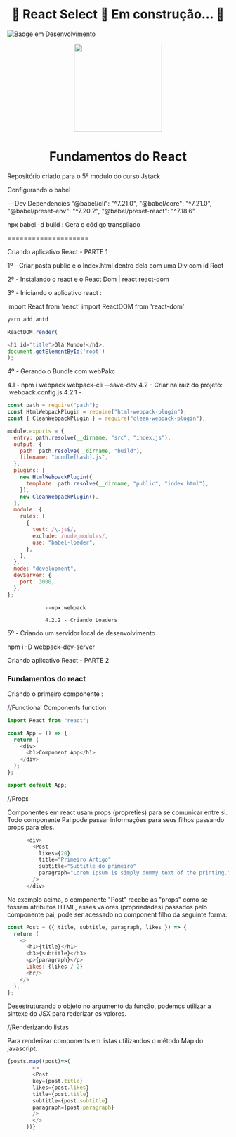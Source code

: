 <h1 align="center"> 
	🚧  React Select 🚀 Em construção...  🚧
</h1>

![Badge em Desenvolvimento](http://img.shields.io/static/v1?label=STATUS&message=EM%20DESENVOLVIMENTO&color=GREEN&style=for-the-badge)

<p align="center">
    <img width="200" src="https://upload.wikimedia.org/wikipedia/commons/thumb/a/a7/React-icon.svg/2300px-React-icon.svg.png">
    <h1 align="center">Fundamentos do React </h1>
    Repositório criado para o 5º módulo do curso Jstack
</p>



Configurando o babel

-- Dev Dependencies
"@babel/cli": "^7.21.0",
"@babel/core": "^7.21.0",
"@babel/preset-env": "^7.20.2",
"@babel/preset-react": "^7.18.6"

npx babel -d build : Gera o código transpilado

====================

Criando aplicativo React - PARTE 1

1º - Criar pasta public e o Index.html dentro dela com uma Div com id Root

2º - Instalando o react e o React Dom | react react-dom

3º - Iniciando o aplicativo react :

import React from 'react'
import ReactDOM from 'react-dom'

```bash
yarn add antd
```

```javascript
ReactDOM.render(

<h1 id="title">Olá Mundo!</h1>,
document.getElementById('root')
);
```

4º - Gerando o Bundle com webPakc

4.1 - npm i webpack webpack-cli --save-dev
4.2 - Criar na raiz do projeto: .webpack.config.js
4.2.1 -

```javascript
const path = require("path");
const HtmlWebpackPlugin = require("html-webpack-plugin");
const { CleanWebpackPlugin } = require("clean-webpack-plugin");

module.exports = {
  entry: path.resolve(__dirname, "src", "index.js"),
  output: {
    path: path.resolve(__dirname, "build"),
    filename: "bundle[hash].js",
  },
  plugins: [
    new HtmlWebpackPlugin({
      template: path.resolve(__dirname, "public", "index.html"),
    }),
    new CleanWebpackPlugin(),
  ],
  module: {
    rules: [
      {
        test: /\.js$/,
        exclude: /node_modules/,
        use: "babel-loader",
      },
    ],
  },
  mode: "development",
  devServer: {
    port: 3000,
  },
};
```

                --npx webpack

                4.2.2 - Criando Loaders

5º - Criando um servidor local de desenvolvimento

npm i -D webpack-dev-server

Criando aplicativo React - PARTE 2

### Fundamentos do react

Criando o primeiro componente :

//Functional Components
function

```javascript
import React from "react";

const App = () => {
  return (
    <div>
      <h1>Component App</h1>
    </div>
  );
};

export default App;
```

//Props

Componentes em react usam props (propreties) para se comunicar entre si. Todo componente Pai pode passar informações para seus filhos passando props para eles. 

```javascript
      <div>
        <Post
          likes={20}
          title="Primeiro Artigo"
          subtitle="Subtitle do primeiro"
          paragraph="Lorem Ipsum is simply dummy text of the printing."
        />
      </div>
```

No exemplo acima, o componente "Post" recebe as "props" como se fossem atributos HTML, esses valores (propriedades) passados pelo componente pai, pode ser acessado no component filho da seguinte forma: 

```javascript
const Post = ({ title, subtitle, paragraph, likes }) => {
  return (
    <>
      <h1>{title}</h1>
      <h3>{subtitle}</h3>
      <p>{paragraph}</p>
      Likes: {likes / 2}
      <hr/>
    </>
  );
};
```

Desestruturando o objeto no argumento da função, podemos utilizar a sintexe do JSX para rederizar os valores.

//Renderizando listas

Para renderizar components em listas utilizandos o método Map do javascript.

```javascript
{posts.map((post)=>(
        <>
        <Post
        key={post.title}
        likes={post.likes}
        title={post.title}
        subtitle={post.subtitle}
        paragraph={post.paragraph}
        />
        </>
      ))}
```
